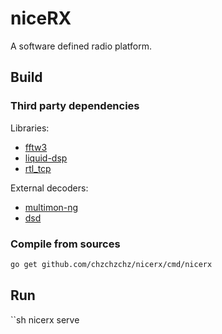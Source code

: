 # niceRX

A software defined radio platform.

## Build

### Third party dependencies

Libraries:
* [fftw3](https://www.fftw.org)
* [liquid-dsp](https://github.com/jgaeddert/liquid-dsp)
* [rtl\_tcp](https://osmocom.org/projects/rtl-sdr/wiki)

External decoders:
* [multimon-ng](https://github.com/EliasOenal/multimon-ng)
* [dsd](https://github.com/szechyjs/dsd)

### Compile from sources

```sh
go get github.com/chzchzchz/nicerx/cmd/nicerx
```

## Run

``sh
nicerx serve
```